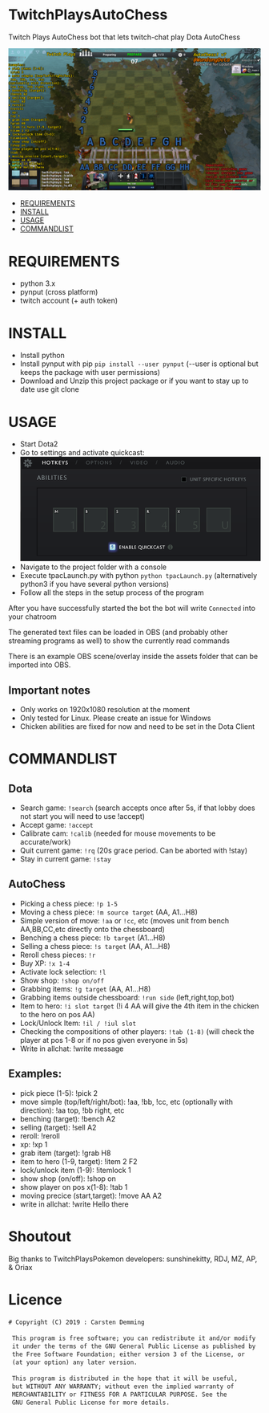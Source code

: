 # TwitchPlaysAutoChess
Twitch Plays AutoChess bot that lets twitch-chat play Dota AutoChess


![GUI](https://github.com/Wandang/TwitchPlaysAutoChess/blob/master/assets/GUI%20sample2.png)

- [REQUIREMENTS](#REQUIREMENTS)
- [INSTALL](#INSTALL)
- [USAGE](#USAGE)
- [COMMANDLIST](#COMMANDLIST)

# REQUIREMENTS

- python 3.x
- pynput (cross platform)
- twitch account (+ auth token)

# INSTALL

- Install python
- Install pynput with pip `pip install --user pynput` (--user is optional but keeps the package with user permissions)
- Download and Unzip this project package or if you want to stay up to date use git clone

# USAGE

- Start Dota2
- Go to settings and activate quickcast: 
![hotkeyssetup](https://github.com/Wandang/TwitchPlaysAutoChess/blob/master/assets/Dota_settings_example.png)
- Navigate to the project folder with a console
- Execute tpacLaunch.py with python `python tpacLaunch.py` (alternatively python3 if you have several python versions)
- Follow all the steps in the setup process of the program

After you have successfully started the bot the bot will write `Connected` into your chatroom

The generated text files can be loaded in OBS (and probably other streaming programs as well) to show the currently read commands

There is an example OBS scene/overlay inside the assets folder that can be imported into OBS.

## Important notes

- Only works on 1920x1080 resolution at the moment
- Only tested for Linux. Please create an issue for Windows
- Chicken abilities are fixed for now and need to be set in the Dota Client

# COMMANDLIST

## Dota

* Search game: `!search` (search accepts once after 5s, if that lobby does not start you will need to use !accept)
* Accept game: `!accept`
* Calibrate cam: `!calib` (needed for mouse movements to be accurate/work)
* Quit current game: `!rq` (20s grace period. Can be aborted with !stay)
* Stay in current game: `!stay`

## AutoChess
* Picking a chess piece: `!p 1-5`
* Moving a chess piece: `!m source target` (AA, A1...H8)
* Simple version of move: `!aa` or `!cc`, etc (moves unit from bench AA,BB,CC,etc directly onto the chessboard)
* Benching a chess piece: `!b target` (A1...H8)
* Selling a chess piece: `!s target` (AA, A1...H8)
* Reroll chess pieces: `!r`
* Buy XP: `!x 1-4`
* Activate lock selection: `!l`
* Show shop: `!shop on/off`
* Grabbing items: `!g target` (AA, A1...H8)
* Grabbing items outside chessboard: `!run side` (left,right,top,bot)
* Item to hero: `!i slot target` (!i 4 AA will give the 4th item in the chicken to the hero on pos AA)
* Lock/Unlock Item: `!il / !iul slot`
* Checking the compositions of other players: `!tab (1-8)` (will check the player at pos 1-8 or if no pos given everyone in 5s)
* Write in allchat: !write message

## Examples:
* pick piece (1-5):
 !pick 2
* move simple (top/left/right/bot):
 !aa, !bb, !cc, etc
(optionally with direction):
 !aa top, !bb right, etc
* benching (target): 
 !bench A2
* selling (target): 
 !sell A2
* reroll:
 !reroll
* xp: 
 !xp 1
* grab item (target):
 !grab H8
* item to hero (1-9, target):
 !item 2 F2
* lock/unlock item (1-9):
 !itemlock 1
* show shop (on/off):
 !shop on
* show player on pos x(1-8):
 !tab 1
* moving precice (start,target): 
 !move AA A2
* write in allchat:
 !write Hello there

# Shoutout

Big thanks to TwitchPlaysPokemon developers: sunshinekitty, RDJ, MZ, AP, & Oriax

# Licence

```
# Copyright (C) 2019 : Carsten Demming

 This program is free software; you can redistribute it and/or modify
 it under the terms of the GNU General Public License as published by
 the Free Software Foundation; either version 3 of the License, or
 (at your option) any later version.

 This program is distributed in the hope that it will be useful,
 but WITHOUT ANY WARRANTY; without even the implied warranty of
 MERCHANTABILITY or FITNESS FOR A PARTICULAR PURPOSE. See the
 GNU General Public License for more details.

```
